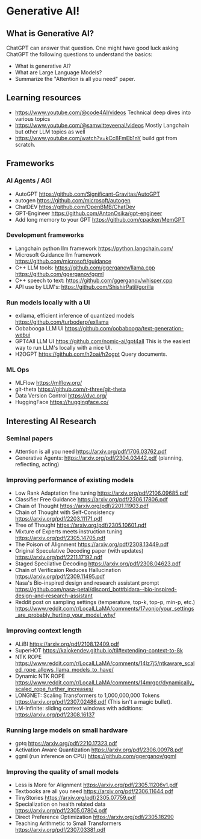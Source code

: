 # Generative AI!

## What is Generative AI?
ChatGPT can answer that question. One might have good luck asking ChatGPT the following questions to understand the basics:
- What is generative AI?
- What are Large Language Models?
- Summarize the "Attention is all you need" paper.

## Learning resources
- https://www.youtube.com/@code4AI/videos Technical deep dives into various topics
- https://www.youtube.com/@samwitteveenai/videos Mostly Langchain but other LLM topics as well
- https://www.youtube.com/watch?v=kCc8FmEb1nY build gpt from scratch.

## Frameworks

### AI Agents / AGI
- AutoGPT https://github.com/Significant-Gravitas/AutoGPT
- autogen https://github.com/microsoft/autogen
- ChatDEV https://github.com/OpenBMB/ChatDev
- GPT-Engineer https://github.com/AntonOsika/gpt-engineer
- Add long memory to your GPT https://github.com/cpacker/MemGPT

### Development frameworks
- Langchain python llm framework https://python.langchain.com/
- Microsoft Guidance llm framework https://github.com/microsoft/guidance
- C++ LLM tools: https://github.com/ggerganov/llama.cpp https://github.com/ggerganov/ggml
- C++ speech to text: https://github.com/ggerganov/whisper.cpp
- API use by LLM's: https://github.com/ShishirPatil/gorilla

### Run models locally with a UI
- exllama, efficient inference of quantized models https://github.com/turboderp/exllama
- Oobabooga LLM UI https://github.com/oobabooga/text-generation-webui
- GPT4All LLM UI https://github.com/nomic-ai/gpt4all This is the easiest way to run LLM's locally with a nice UI.
- H2OGPT https://github.com/h2oai/h2ogpt Query documents.

### ML Ops
- MLFlow https://mlflow.org/
- git-theta https://github.com/r-three/git-theta
- Data Version Control https://dvc.org/
- HuggingFace https://huggingface.co/

## Interesting AI Research

### Seminal papers
- Attention is all you need https://arxiv.org/pdf/1706.03762.pdf
- Generative Agents: https://arxiv.org/pdf/2304.03442.pdf (planning, reflecting, acting)

### Improving performance of existing models
- Low Rank Adaptation fine tuning https://arxiv.org/pdf/2106.09685.pdf
- Classifier Free Guidance https://arxiv.org/pdf/2306.17806.pdf
- Chain of Thought https://arxiv.org/pdf/2201.11903.pdf
- Chain of Thought with Self-Consistency https://arxiv.org/pdf/2203.11171.pdf
- Tree of Thought https://arxiv.org/pdf/2305.10601.pdf
- Mixture of Experts meets instruction tuning https://arxiv.org/pdf/2305.14705.pdf
- The Poison of Alignment https://arxiv.org/pdf/2308.13449.pdf
- Original Speculative Decoding paper (with updates) https://arxiv.org/pdf/2211.17192.pdf
- Staged Specilative Decoding https://arxiv.org/pdf/2308.04623.pdf
- Chain of Verificaion Reduces Hallucination https://arxiv.org/pdf/2309.11495.pdf
- Nasa's Bio-inspired design and research assistant prompt https://github.com/nasa-petal/discord_bot#bidara--bio-inspired-design-and-research-assistant
- Reddit post on sampling settings (temperature, top-k, top-p, min-p, etc.) https://www.reddit.com/r/LocalLLaMA/comments/17vonjo/your_settings_are_probably_hurting_your_model_why/

### Improving context length
- ALiBI https://arxiv.org/pdf/2108.12409.pdf
- SuperHOT https://kaiokendev.github.io/til#extending-context-to-8k
- NTK ROPE https://www.reddit.com/r/LocalLLaMA/comments/14lz7j5/ntkaware_scaled_rope_allows_llama_models_to_have/
- Dynamic NTK ROPE https://www.reddit.com/r/LocalLLaMA/comments/14mrgpr/dynamically_scaled_rope_further_increases/
- LONGNET: Scaling Transformers to 1,000,000,000 Tokens https://arxiv.org/pdf/2307.02486.pdf (This isn't a magic bullet).
- LM-Infinite: sliding context windows with additions: https://arxiv.org/pdf/2308.16137 

### Running large models on small hardware
- gptq https://arxiv.org/pdf/2210.17323.pdf
- Activation Aware Quantization https://arxiv.org/pdf/2306.00978.pdf
- ggml (run inference on CPU) https://github.com/ggerganov/ggml

### Improving the quality of small models
- Less is More for Alignment https://arxiv.org/pdf/2305.11206v1.pdf
- Textbooks are all you need https://arxiv.org/pdf/2306.11644.pdf
- TinyStories https://arxiv.org/pdf/2305.07759.pdf
- Specialization on health related data https://arxiv.org/pdf/2305.07804.pdf
- Direct Preference Optimization https://arxiv.org/pdf/2305.18290
- Teaching Arithmetic to Small Transformers https://arxiv.org/pdf/2307.03381.pdf
